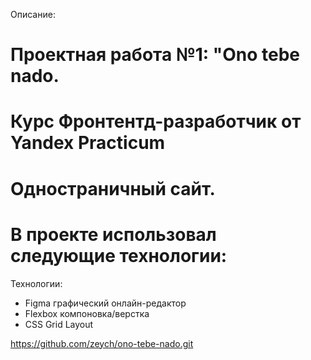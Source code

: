 Описание:
# Проектная работа №1: "Ono tebe nado. 
# Курс Фронтентд-разработчик от Yandex Practicum
# Одностраничный сайт. 

# В проекте использовал следующие технологии:
Технологии:
* Figma графический онлайн-редактор
* Flexbox компоновка/верстка
* CSS Grid Layout
  
https://github.com/zeych/ono-tebe-nado.git
